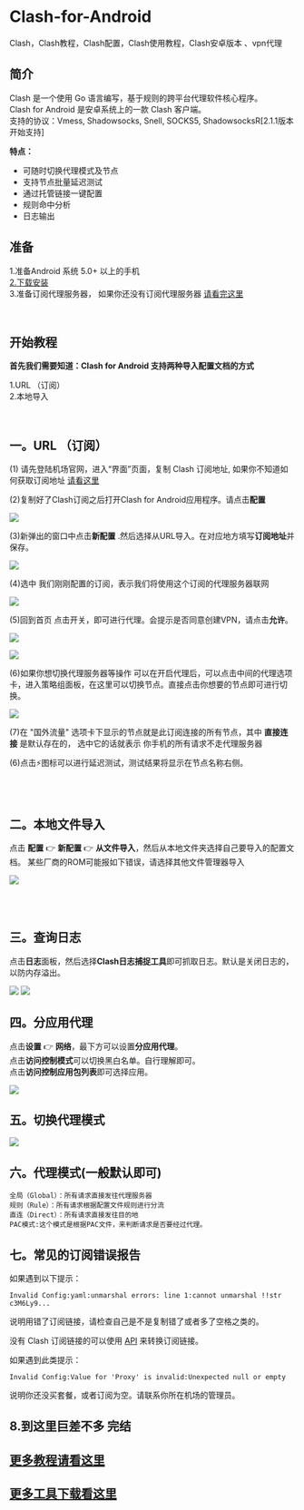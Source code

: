 # Clash-for-Android       
Clash，Clash教程，Clash配置，Clash使用教程，Clash安卓版本 、vpn代理  

  
简介
----

Clash 是一个使用 Go 语言编写，基于规则的跨平台代理软件核心程序。  
Clash for Android 是安卓系统上的一款 Clash 客户端。  
支持的协议：Vmess, Shadowsocks, Snell, SOCKS5, ShadowsocksR[2.1.1版本开始支持]  

**特点：**  
- 可随时切换代理模式及节点
- 支持节点批量延迟测试
- 通过托管链接一键配置
- 规则命中分析
- 日志输出  


准备
----
1.准备Android 系统 5.0+ 以上的手机  
[2.下载安装](https://github.com/Kr328/ClashForAndroid/releases)  
3.准备订阅代理服务器，  如果你还没有订阅代理服务器 [请看完这里](https://github.com/githubvpn007/v2rayNvpn)   



<br/>


开始教程
----

**首先我们需要知道：Clash for Android 支持两种导入配置文档的方式**  

1.URL （订阅）  
2.本地导入

<br/>

## 一。URL （订阅）  


(1) 请先登陆机场官网，进入“界面”页面，复制 Clash 订阅地址, 如果你不知道如何获取订阅地址 [请看这里](https://github.com/githubvpn007/v2rayNvpn#%E8%8A%82%E7%82%B9%E5%88%86%E4%BA%AB)  



(2)复制好了Clash订阅之后打开Clash for Android应用程序。请点击**配置**  

![](https://i.postimg.cc/j2RvcfmK/1.png) 

(3)新弹出的窗口中点击**新配置** .然后选择从URL导入。在对应地方填写**订阅地址**并保存。


![](https://i.postimg.cc/pTJJmTTS/2.png) 


(4)选中 我们刚刚配置的订阅，表示我们将使用这个订阅的代理服务器联网  

![](https://i.postimg.cc/RVsG1NR5/3.png)   


(5)回到首页 点击开关，即可进行代理。会提示是否同意创建VPN，请点击**允许**。

![](https://i.postimg.cc/V6qDXg7D/4.png)  

![](https://i.postimg.cc/Bnjpm4Y8/5.png)  



(6)如果你想切换代理服务器等操作 可以在开启代理后，可以点击中间的代理选项卡，进入策略组面板，在这里可以切换节点。直接点击你想要的节点即可进行切换。

![](https://i.postimg.cc/vT8LfsxZ/6.png)  


(7)在 "国外流量" 选项卡下显示的节点就是此订阅连接的所有节点，其中 **直接连接** 是默认存在的， 选中它的话就表示 你手机的所有请求不走代理服务器

(6)点击⚡图标可以进行延迟测试，测试结果将显示在节点名称右侧。 



<br/>
<br/>

## 二。本地文件导入  

点击 **配置** 👉 **新配置** 👉 **从文件导入**，然后从本地文件夹选择自己要导入的配置文档。
某些厂商的ROM可能报如下错误，请选择其他文件管理器导入

![](https://i.postimg.cc/dQ951WZ0/7.png)


<br/>
<br/>


## 三。查询日志

点击**日志**面板，然后选择**Clash日志捕捉工具**即可抓取日志。默认是关闭日志的，以防内存溢出。
 
![](https://i.postimg.cc/BnRgykkm/8.png) 
![](https://i.postimg.cc/V68FsMYM/9.png) 


## 四。分应用代理  

点击**设置** 👉 **网络**，最下方可以设置**分应用代理**。  
点击**访问控制模式**可以切换黑白名单。自行理解即可。  
点击**访问控制应用包列表**即可选择应用。  

![](https://i.postimg.cc/vHH36W5t/10.png)  




## 五。切换代理模式  

![](https://i.postimg.cc/vHH36W5t/10.png) 


## 六。代理模式(一般默认即可)  

    全局（Global）：所有请求直接发往代理服务器  
    规则（Rule）：所有请求根据配置文件规则进行分流  
    直连（Direct）：所有请求直接发往目的地  
    PAC模式:这个模式是根据PAC文件，来判断请求是否要经过代理。  
    
    
## 七。常见的订阅错误报告  

如果遇到以下提示： 

`Invalid Config:yaml:unmarshal errors: line 1:cannot unmarshal !!str c3M6Ly9...`


说明用错了订阅链接，请检查自己是不是复制错了或者多了空格之类的。  

没有 Clash 订阅链接的可以使用 [API](https://bianyuan.xyz/) 来转换订阅链接。  

如果遇到此类提示：  

`Invalid Config:Value for 'Proxy' is invalid:Unexpected null or empty` 


说明你还没买套餐，或者订阅为空。请联系你所在机场的管理员。




## 8.到这里巨差不多 完结  



## [更多教程请看这里](https://github.com/githubvpn007/v2rayNvpn#%E4%BD%BF%E7%94%A8%E6%95%99%E7%A8%8B)
## [更多工具下载看这里](https://github.com/githubvpn007/ProxyTool)



